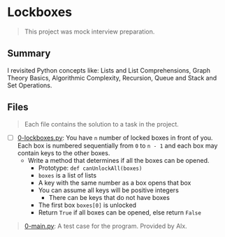 # Lockboxes

> This project was mock interview preparation.

## Summary

I revisited Python concepts like: Lists and List Comprehensions, Graph Theory Basics, Algorithmic Complexity, Recursion, Queue and Stack and Set Operations.

## Files

> Each file contains the solution to a task in the project.

- [ ] [0-lockboxes.py](https://github.com/Ebube-Ochemba/alx-interview/blob/main/0x00-pascal_triangle/0-lockboxes.py): You have `n` number of locked boxes in front of you. Each box is numbered sequentially from `0` to `n - 1` and each box may contain keys to the other boxes.
  - Write a method that determines if all the boxes can be opened.
    - Prototype: `def canUnlockAll(boxes)`
    - `boxes` is a list of lists
    - A key with the same number as a box opens that box
    - You can assume all keys will be positive integers
      - There can be keys that do not have boxes
    - The first box `boxes[0]` is unlocked
    - Return `True` if all boxes can be opened, else return `False`

> [0-main.py](./0-main.py): A test case for the program. Provided by Alx.
